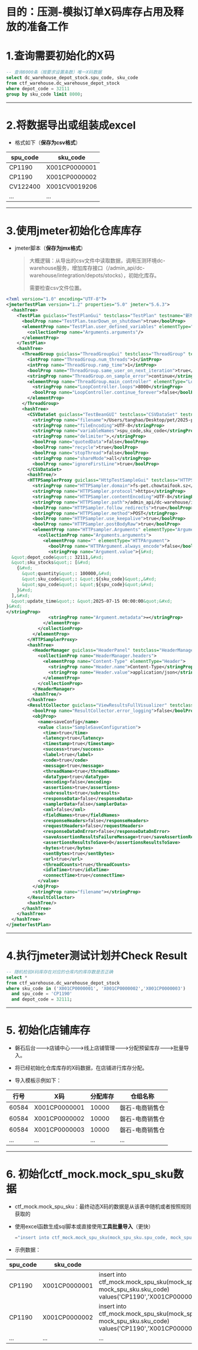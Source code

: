 # 目的：压测-模拟订单X码库存占用及释放的准备工作 

# 1.查询需要初始化的X码

```sql
-- 查询8000条（按要求设置条数）唯一X码数据
select dc_warehouse_depot_stock.spu_code, sku_code
from ctf_warehouse.dc_warehouse_depot_stock
where depot_code = 32111
group by sku_code limit 8000;
```

------

# 2.将数据导出或组装成excel

- 格式如下（**保存为csv格式**）

| spu_code | sku_code      |
| -------- | ------------- |
| CP1190   | X001CP0000001 |
| CP1190   | X001CP0000002 |
| CV122400 | X001CV0019206 |
| ...      | ...           |
  
-----

# 3.使用jmeter初始化仓库库存

- jmeter脚本（**保存为jmx格式**）

  > 大概逻辑：从导出的csv文件中读取数据，调用压测环境dc-warehouse服务，增加库存接口（/admin_api/dc-warehouse/integration/depots/stocks），初始化库存。
  >
  > 需要检查csv文件位置。

```xml
<?xml version="1.0" encoding="UTF-8"?>
<jmeterTestPlan version="1.2" properties="5.0" jmeter="5.6.3">
  <hashTree>
    <TestPlan guiclass="TestPlanGui" testclass="TestPlan" testname="新增仓库库存">
      <boolProp name="TestPlan.tearDown_on_shutdown">true</boolProp>
      <elementProp name="TestPlan.user_defined_variables" elementType="Arguments" guiclass="ArgumentsPanel" testclass="Arguments">
        <collectionProp name="Arguments.arguments"/>
      </elementProp>
    </TestPlan>
    <hashTree>
      <ThreadGroup guiclass="ThreadGroupGui" testclass="ThreadGroup" testname="线程组">
        <intProp name="ThreadGroup.num_threads">1</intProp>
        <intProp name="ThreadGroup.ramp_time">1</intProp>
        <boolProp name="ThreadGroup.same_user_on_next_iteration">true</boolProp>
        <stringProp name="ThreadGroup.on_sample_error">continue</stringProp>
        <elementProp name="ThreadGroup.main_controller" elementType="LoopController" guiclass="LoopControlPanel" testclass="LoopController">
          <stringProp name="LoopController.loops">8000</stringProp>
          <boolProp name="LoopController.continue_forever">false</boolProp>
        </elementProp>
      </ThreadGroup>
      <hashTree>
        <CSVDataSet guiclass="TestBeanGUI" testclass="CSVDataSet" testname="CSV读取sku和spu">
          <stringProp name="filename">/Users/tanghao/Desktop/pet/2025-pet/8000-spu_sku.csv</stringProp>
          <stringProp name="fileEncoding">UTF-8</stringProp>
          <stringProp name="variableNames">spu_code,sku_code</stringProp>
          <stringProp name="delimiter">,</stringProp>
          <boolProp name="quotedData">false</boolProp>
          <boolProp name="recycle">true</boolProp>
          <boolProp name="stopThread">false</boolProp>
          <stringProp name="shareMode">all</stringProp>
          <boolProp name="ignoreFirstLine">true</boolProp>
        </CSVDataSet>
        <hashTree/>
        <HTTPSamplerProxy guiclass="HttpTestSampleGui" testclass="HTTPSamplerProxy" testname="库存更新接口">
          <stringProp name="HTTPSampler.domain">fs-pet.chowtaifook.sz</stringProp>
          <stringProp name="HTTPSampler.protocol">https</stringProp>
          <stringProp name="HTTPSampler.contentEncoding">UTF-8</stringProp>
          <stringProp name="HTTPSampler.path">/admin_api/dc-warehouse/integration/depots/stocks</stringProp>
          <boolProp name="HTTPSampler.follow_redirects">true</boolProp>
          <stringProp name="HTTPSampler.method">POST</stringProp>
          <boolProp name="HTTPSampler.use_keepalive">true</boolProp>
          <boolProp name="HTTPSampler.postBodyRaw">true</boolProp>
          <elementProp name="HTTPsampler.Arguments" elementType="Arguments">
            <collectionProp name="Arguments.arguments">
              <elementProp name="" elementType="HTTPArgument">
                <boolProp name="HTTPArgument.always_encode">false</boolProp>
                <stringProp name="Argument.value">{&#xd;
  &quot;depot_code&quot;: 32111,&#xd;
  &quot;sku_stocks&quot;: [&#xd;
    {&#xd;
      &quot;quantity&quot;: 100000,&#xd;
      &quot;sku_code&quot;: &quot;${sku_code}&quot;,&#xd;
      &quot;spu_code&quot;: &quot;${spu_code}&quot;&#xd;
    }&#xd;
  ],&#xd;
  &quot;update_time&quot;: &quot;2025-07-15 00:00:00&quot;&#xd;
}&#xd;
</stringProp>
                <stringProp name="Argument.metadata">=</stringProp>
              </elementProp>
            </collectionProp>
          </elementProp>
        </HTTPSamplerProxy>
        <hashTree>
          <HeaderManager guiclass="HeaderPanel" testclass="HeaderManager" testname="Header管理器">
            <collectionProp name="HeaderManager.headers">
              <elementProp name="Content-Type" elementType="Header">
                <stringProp name="Header.name">Content-Type</stringProp>
                <stringProp name="Header.value">application/json</stringProp>
              </elementProp>
            </collectionProp>
          </HeaderManager>
          <hashTree/>
        </hashTree>
        <ResultCollector guiclass="ViewResultsFullVisualizer" testclass="ResultCollector" testname="查看结果树">
          <boolProp name="ResultCollector.error_logging">false</boolProp>
          <objProp>
            <name>saveConfig</name>
            <value class="SampleSaveConfiguration">
              <time>true</time>
              <latency>true</latency>
              <timestamp>true</timestamp>
              <success>true</success>
              <label>true</label>
              <code>true</code>
              <message>true</message>
              <threadName>true</threadName>
              <dataType>true</dataType>
              <encoding>false</encoding>
              <assertions>true</assertions>
              <subresults>true</subresults>
              <responseData>false</responseData>
              <samplerData>false</samplerData>
              <xml>false</xml>
              <fieldNames>true</fieldNames>
              <responseHeaders>false</responseHeaders>
              <requestHeaders>false</requestHeaders>
              <responseDataOnError>false</responseDataOnError>
              <saveAssertionResultsFailureMessage>true</saveAssertionResultsFailureMessage>
              <assertionsResultsToSave>0</assertionsResultsToSave>
              <bytes>true</bytes>
              <sentBytes>true</sentBytes>
              <url>true</url>
              <threadCounts>true</threadCounts>
              <idleTime>true</idleTime>
              <connectTime>true</connectTime>
            </value>
          </objProp>
          <stringProp name="filename"></stringProp>
        </ResultCollector>
        <hashTree/>
      </hashTree>
    </hashTree>
  </hashTree>
</jmeterTestPlan>

```

-----

# 4.执行jmeter测试计划并Check Result

```sql
-- 随机检验X码库存在对应的仓库内的库存数是否正确
select *
from ctf_warehouse.dc_warehouse_depot_stock
where sku_code in ('X001CP0000001', 'X001CP0000002','X001CP0000003')
  and spu_code = 'CP1190'
  and depot_code = 32111;
```

---

# 5. 初始化店铺库存

- 磐石后台--->店铺中心--->线上店铺管理--->分配预留库存--->批量导入。

- 将已经初始化仓库库存的X码数据，在店铺进行库存分配。

- 导入模板示例如下：

| 行号    | X码            | 分配库存  | 仓组名称     |
| ----- | ------------- | ----- | -------- |
| 60584 | X001CP0000001 | 10000 | 磐石-电商销售仓 |
| 60584 | X001CP0000002 | 10000 | 磐石-电商销售仓 |
| 60584 | X001CP0000003 | 10000 | 磐石-电商销售仓 |
| ...   | ...           | ...   | ...      |

------

# 6. 初始化ctf_mock.mock_spu_sku数据

- ctf_mock.mock_spu_sku：最终动态X码的数据是从该表中随机或者按照规则获取的

- 使用excel函数生成sql脚本或直接使用**工具批量导入**（更快）

  ```js
  ="insert into ctf_mock.mock_spu_sku(mock_spu_sku.spu_code, mock_spu_sku.sku_code) values('"&A2&"','"&B2&"');"
  ```

- 示例数据：

| spu_code | sku_code      |                                                              |
| -------- | ------------- | ------------------------------------------------------------ |
| CP1190   | X001CP0000001 | insert into ctf_mock.mock_spu_sku(mock_spu_sku.spu_code, mock_spu_sku.sku_code) values('CP1190','X001CP0000001'); |
| CP1190   | X001CP0000002 | insert into ctf_mock.mock_spu_sku(mock_spu_sku.spu_code, mock_spu_sku.sku_code) values('CP1190','X001CP0000002'); |
| ...      | ...           | ...                                                          |